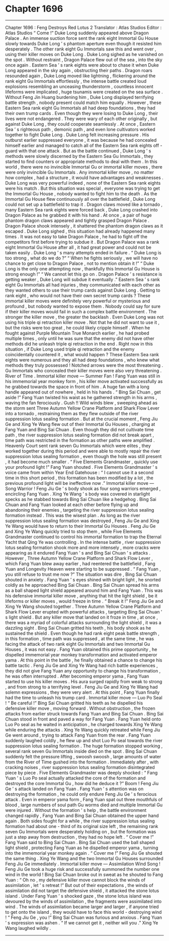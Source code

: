 
# Chapter 1696


---

Chapter 1696 : Feng Destroys Red Lotus
2
Translator :
Atlas Studios
Editor :
Atlas Studios
“ Come !” Duke Long suddenly appeared above Dragon Palace .
An immense suction force sent the rank eight Immortal Gu House slowly towards Duke Long ’ s phantom aperture even though it resisted him desperately .
The other rank eight Gu Immortals saw this and went over , using their killer moves on Duke Long .
Duke Long sighed as he vanished on the spot .
Without restraint , Dragon Palace flew out of the sea , into the sky once again .
Eastern Sea ’ s rank eights were about to chase it when Duke Long appeared in the sky again , obstructing their paths .
Dragon roars resounded again , Duke Long moved like lightning , flickering around the rank eight Gu Immortals effortlessly , the intense battle created loud explosions resembling an unceasing thunderstorm , countless innocent lifeforms were implicated , huge tsunamis were created on the sea surface .
Without Feng Jin Huang burdening him , Duke Long displayed terrifying battle strength , nobody present could match him equally .
However , these Eastern Sea rank eight Gu Immortals all had deep foundations , they had their own trump cards .
Even though they were losing to Duke Long , their lives were not endangered . They were wary of each other originally , but against Duke Long , they could cooperate seamlessly .
At once , Eastern Sea ’ s righteous path , demonic path , and even lone cultivators worked together to fight Duke Long .
Duke Long felt increasing pressure .
His outburst earlier suppressed everyone , it was because he had concealed himself earlier and managed to catch all of the Eastern Sea rank eights off - guard with that one attack .
But as the battle continued , Duke Long ’ s methods were slowly discerned by the Eastern Sea Gu Immortals , they started to find counters or appropriate methods to deal with them .
In this world , there were no invincible Immortal Gu or immortal killer moves , there were only invincible Gu Immortals .
Any immortal killer move , no matter how complex , had a structure , it would have advantages and weaknesses .
Duke Long was very powerful indeed , none of the Eastern Sea rank eights were his match . But this situation was special , everyone was trying to get the Immortal Gu House , nobody wanted to fight him to the death . As the Immortal Gu House flew continuously all over the battlefield , Duke Long could not set up a battlefield to trap it .
Dragon claws moved like a tornado , many Eastern Sea rank eights were forced back , Duke Long crashed into Dragon Palace as he grabbed it with his hand .
At once , a pair of huge phantom dragon claws appeared and tightly grasped Dragon Palace .
Dragon Palace shook intensely , it shattered the phantom dragon claws as it escaped .
Duke Long sighed , this situation had already happened many times . It was not easy to take Dragon Palace , he had to fight off the competitors first before trying to subdue it . But Dragon Palace was a rank eight Immortal Gu House after all , it had great power and could not be taken easily .
Duke Long ’ s many attempts ended in failure .
“ Duke Long is too strong , what do we do ?”
“ When he fights seriously , we will have no chance to get close to Dragon Palace , not to mention obtain it !”
“ Duke Long is the only one attempting now , thankfully this Immortal Gu House is strong enough !”
“ We cannot let this go on . Dragon Palace ’ s resistance is getting weaker , Duke Long will subdue it eventually .”
Eastern Sea ’ s rank eight Gu Immortals all had injuries , they communicated with each other as they wanted others to use their trump cards against Duke Long .
Getting to rank eight , who would not have their own secret trump cards ?
These immortal killer moves were definitely very powerful or mysterious and profound , but nobody wanted to expose them . Nobody could say for sure if their killer moves would fail in such a complex battle environment .
The stronger the killer move , the greater the backlash .
Even Duke Long was not using his triple qi retraction killer move .
Not that he did not want to use it , but the risks were too great , he could likely cripple himself .
When he fought against Purple Mountain True Monarch earlier , he had probed multiple times , only until he was sure that the enemy did not have other methods did he unleash triple qi retraction in the end .
Right now in this situation , if Duke Long used triple qi retraction and the enemy coincidentally countered it , what would happen ?
These Eastern Sea rank eights were numerous and they all had deep foundations , who knew what methods they truly possessed !
Notched arrows were the most threatening . Gu Immortals who concealed their killer moves were also very threatening .
River of Time .
Immortal killer move — Summer Fan !
Fang Yuan was still in his immemorial year monkey form , his killer move activated successfully as he grabbed towards the space in front of him .
A huge fan with a long handle appeared out of nowhere , held in his hands .
“ Bing Sai Chuan , get aside !”
Fang Yuan twisted his waist as he gathered strength in his arms , waving the fan ferociously .
Gush !! Wild winds blew , sweeping ahead as the storm sent Three Autumn Yellow Crane Platform and Shark Flow Lever into a tornado , restraining them as they flew outside of the river suppression lotus sealing formation .
But at the crucial moment , Feng Jiu Ge and Xing Ye Wang flew out of their Immortal Gu Houses , charging at Fang Yuan and Bing Sai Chuan .
Even though they did not cultivate time path , the river suppression lotus sealing formation did not break apart , time path was restricted in the formation as other paths were amplified .
Heavenly Court sent rank seven Gu Immortals which were elites , they worked together during this period and were able to mostly repair the river suppression lotus sealing formation , even though the hole was still present , it had become much smaller .
“ Five Elements Grandmaster , quickly use your profound light !” Fang Yuan shouted .
Five Elements Grandmaster ’ s voice came from within Year End Gatehouse : “ I cannot use it a second time in this short period , this formation has been modified by a lot , the previous profound light will be ineffective now .”
Immortal killer move — Song Warrior !
Feng Jiu Ge ’ s body shook as four song warriors emerged , encircling Fang Yuan .
Xing Ye Wang ’ s body was covered in starlight specks as he stabbed towards Bing Sai Chuan like a hedgehog .
Bing Sai Chuan and Fang Yuan looked at each other before flying up and abandoning their enemies , targeting the river suppression lotus sealing formation instead .
This was the wisest plan .
As long as the river suppression lotus sealing formation was destroyed , Feng Jiu Ge and Xing Ye Wang would have to return to their Immortal Gu Houses .
Feng Jiu Ge and Xing Ye Wang quickly tried to stop them , while Five Elements Grandmaster continued to control his immortal formation to trap the Eternal Yacht that Qing Ye was controlling .
In the intense battle , river suppression lotus sealing formation shook more and more intensely , more cracks were appearing as it endured Fang Yuan ’ s and Bing Sai Chuan ’ s attacks .
However , Three Autumn Yellow Crane Platform and Shark Flow Lever , which Fang Yuan blew away earlier , had reentered the battlefield , Fang Yuan and Longevity Heaven were starting to be suppressed .
“ Fang Yuan , you still refuse to trust me now ?” The situation was dire , Bing Sai Chuan shouted in anxiety .
Fang Yuan ’ s eyes shined with bright light , he snorted coldly as he approached Bing Sai Chuan .
Bing Sai Chuan spread his arms as a ball shaped light shield appeared around him and Fang Yuan .
This was his defensive immortal killer move , anything that hit the light shield , be it lifeforms or killer moves , would freeze in time .
“ Break it !” Feng Jiu Ge and Xing Ye Wang shouted together .
Three Autumn Yellow Crane Platform and Shark Flow Lever erupted with powerful attacks , targeting Bing Sai Chuan ’ s light shield .
But any killer move that landed on it froze in time , at once , there was a myriad of colorful attacks surrounding the light shield , it was a dazzling sight .
Bing Sai Chuan gritted his teeth , his body shook as he sustained the shield .
Even though he had rank eight peak battle strength , in this formation , time path was suppressed , at the same time , he was facing the attack of two rank eight Gu Immortals and two Immortal Gu Houses , it was not easy .
Fang Yuan obtained this prime opportunity , he dispelled immemorial year monkey transformation and activated emperor yama .
At this point in the battle , he finally obtained a chance to change his battle tactic .
Feng Jiu Ge and Xing Ye Wang had rich battle experiences , they did not give Fang Yuan any opportunity to change his transformation , he was often interrupted .
After becoming emperor yama , Fang Yuan started to use his killer moves .
His aura surged rapidly from weak to strong , and from strong to a terrifying level .
Feng Jiu Ge and Xing Ye Wang had solemn expressions , they were very alert .
At this point , Fang Yuan finally had the time to unleash his trump card .
Immortal killer move — Luo Po Seal !
“ Be careful !” Bing Sai Chuan gritted his teeth as he dispelled his defensive killer move , moving forward .
Without obstruction , the frozen attacks from earlier struck towards Fang Yuan and Bing Sai Chuan .
Bing Sai Chuan stood in front and paved a way for Fang Yuan .
Fang Yuan held onto Luo Po seal as he waited in anticipation , he charged towards Xing Ye Wang while enduring the attacks .
Xing Ye Wang quickly retreated while Feng Jiu Ge went around , trying to attack Fang Yuan from the rear .
Fang Yuan suddenly laughed coldly , he flew up and shot Luo Po seal towards the river suppression lotus sealing formation .
The huge formation stopped working , several rank seven Gu Immortals inside died on the spot .
Bing Sai Chuan suddenly felt the pressure lifting , swoosh swoosh , large amounts of water from the River of Time gushed into the formation .
Immediately after , with cracking noises , river suppression lotus sealing formation disintegrated piece by piece .
Five Elements Grandmaster was deeply shocked : “ Fang Yuan ’ s Luo Po seal actually attacked the core of the formation and destroyed the core Immortal Gu , how did he deduce it ?”
Boom !
Feng Jiu Ge ’ s attack landed on Fang Yuan .
Fang Yuan ’ s attention was on destroying the formation , he could only endure Feng Jiu Ge ’ s ferocious attack .
Even in emperor yama form , Fang Yuan spat out three mouthfuls of blood , large numbers of soul path Gu worms died and multiple Immortal Gu were injured .
Without the formation ’ s help , the battle environment changed rapidly , Fang Yuan and Bing Sai Chuan obtained the upper hand again .
Both sides fought for a while , the river suppression lotus sealing formation had about one - third of its original size left , the remaining rank seven Gu Immortals were desperately holding on , but the formation was just a step away from destruction , they had no hope left .
“ Cover me !” Fang Yuan said to Bing Sai Chuan .
Bing Sai Chuan used the ball shaped light shield , protecting Fang Yuan as he dispelled emperor yama , turning into the immemorial year monkey again .
“ Cover me !” Feng Jiu Ge shouted the same thing .
Xing Ye Wang and the two Immortal Gu Houses surrounded Feng Jiu Ge immediately .
Immortal killer move — Assimilation Wind Song !
Feng Jiu Ge took a huge risk and successfully summoned the number one wind in the world !
Bing Sai Chuan broke out in sweat as he shouted to Fang Yuan : “ Oh no , my defensive killer move cannot block the winds of assimilation , let ’ s retreat !”
But out of their expectations , the winds of assimilation did not target the defensive shield , it attacked the stone lotus island .
Under Fang Yuan ’ s shocked gaze , the stone lotus island was devoured by the winds of assimilation , the fragments were assimilated into wind .
The winds of assimilation became larger and larger , if anyone tried to get onto the island , they would have to face this world - destroying wind !
“ Feng Jiu Ge , you !” Bing Sai Chuan was furious and anxious .
Fang Yuan ’ s expression was ashen .
“ If we cannot get it , neither will you .” Xing Ye Wang laughed wildly .

---

